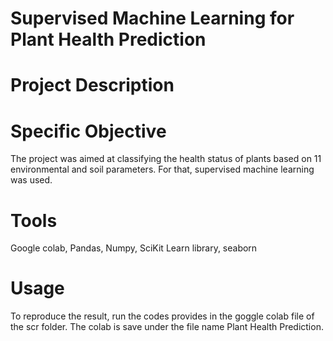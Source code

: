# Supervised Machine Learning for Plant Health Prediction

# Project Description

# Specific Objective
The project was aimed at classifying the health status of plants based on 11 environmental and soil parameters. For that, 
supervised machine learning was used.

# Tools
Google colab, Pandas, Numpy, SciKit Learn library, seaborn

# Usage
To reproduce the result, run the codes provides in the goggle colab file of the scr folder. The colab is save under the file name Plant Health Prediction.
